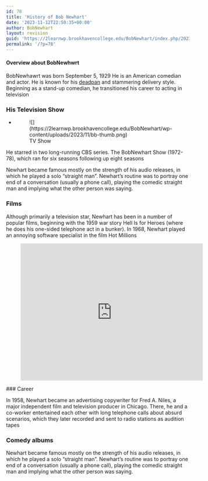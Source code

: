 ```yaml
---
id: 78
title: 'History of Bob Newhart'
date: '2023-11-12T22:50:35+00:00'
author: BobNewhart
layout: revision
guid: 'https://2learnwp.brookhavencollege.edu/BobNewhart/index.php/2023/11/12/5-revision-v1/'
permalink: '/?p=78'
---
```


#### Overview about BobNewhwrt

BobNewhawrt was born September 5, 1929 He is an American comedian and actor. He is known for his [deadpan](https://en.wikipedia.org/wiki/Deadpan) and stammering delivery style. Beginning as a stand-up comedian, he transitioned his career to acting in television

### His Television Show

- <figure>![](https://2learnwp.brookhavencollege.edu/BobNewhart/wp-content/uploads/2023/11/bb-thumb.png)<figcaption> TV Show</figcaption></figure>

He starred in two long-running CBS series. The BobNewhart Show (1972-78), which ran for six seasons following up eight seasons

Newhart became famous mostly on the strength of his audio releases, in which he played a solo “straight man”. Newhart’s routine was to portray one end of a conversation (usually a phone call), playing the comedic straight man and implying what the other person was saying.

### Films

Although primarily a television star, Newhart has been in a number of popular films, beginning with the 1959 war story Hell Is for Heroes (where he does his one-sided telephone act in a bunker). In 1968, Newhart played an annoying software specialist in the film Hot Millions

<figure class="wp-block-embed-youtube wp-block-embed is-type-video is-provider-youtube wp-embed-aspect-4-3 wp-has-aspect-ratio"><div class="wp-block-embed__wrapper"><iframe allow="accelerometer; autoplay; clipboard-write; encrypted-media; gyroscope; picture-in-picture; web-share" allowfullscreen="" frameborder="0" height="375" loading="lazy" src="https://www.youtube.com/embed/_dqjoXbBqjY?feature=oembed" title="Bob Newhart on "The Last Newhart"" width="500"></iframe></div></figure>### Career

In 1958, Newhart became an advertising copywriter for Fred A. Niles, a major independent film and television producer in Chicago. There, he and a co-worker entertained each other with long telephone calls about absurd scenarios, which they later recorded and sent to radio stations as audition tapes

### Comedy albums

Newhart became famous mostly on the strength of his audio releases, in which he played a solo “straight man”. Newhart’s routine was to portray one end of a conversation (usually a phone call), playing the comedic straight man and implying what the other person was saying.